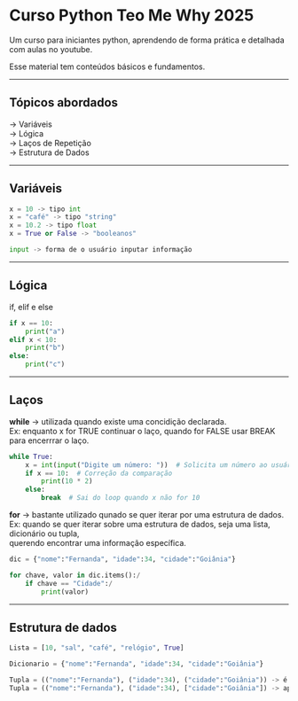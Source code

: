 # Curso Python Teo Me Why 2025

Um curso para iniciantes python, 
aprendendo de forma prática e detalhada
com aulas no youtube.

Esse material tem conteúdos básicos e fundamentos.

-----------------------------------------------------------------

## Tópicos abordados 

-> Variáveis\
-> Lógica\
-> Laços de Repetição\
-> Estrutura de Dados

-----------------------------------------------------------------

## Variáveis

```python
x = 10 -> tipo int
x = "café" -> tipo "string"
x = 10.2 -> tipo float
x = True or False -> "booleanos"

input -> forma de o usuário inputar informação
```
------------------------------------------------------------------

## Lógica

if, elif e else

```python
if x == 10:
    print("a")
elif x < 10:
    print("b")
else:
    print("c")
```

------------------------------------------------------------------

## Laços 

**while** -> utilizada quando existe uma concidição declarada.\
Ex: enquanto x for TRUE continuar o laço, quando for FALSE usar BREAK\
para encerrrar o laço.

```python
while True:
    x = int(input("Digite um número: "))  # Solicita um número ao usuário
    if x == 10:  # Correção da comparação
        print(10 * 2)
    else:
        break  # Sai do loop quando x não for 10
```


**for** -> bastante utilizado qunado se quer iterar por uma estrutura de dados.\
Ex: quando se quer iterar sobre uma estrutura de dados, seja uma lista, dicionário ou tupla,\
querendo encontrar uma informação específica.

```python
dic = {"nome":"Fernanda", "idade":34, "cidade":"Goiânia"}

for chave, valor in dic.items():/
    if chave == "Cidade":/
        print(valor)
```
-------------------------------------------------------------------

## Estrutura de dados

```python
Lista = [10, "sal", "café", "relógio", True]

Dicionario = {"nome":"Fernanda", "idade":34, "cidade":"Goiânia"}

Tupla = (("nome":"Fernanda"), ("idade":34), ("cidade":"Goiânia")) -> é imutável
Tupla = (("nome":"Fernanda"), ("idade":34), ["cidade":"Goiânia"]) -> apenas a lista é mutável
```

